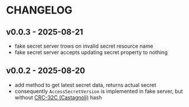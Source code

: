# CHANGELOG

## v0.0.3 - 2025-08-21

- fake secret server trows on invalid secret resource name
- fake secret server accepts updating secret property to nothing

## v0.0.2 - 2025-08-20

- add method to get latest secret data, returns actual secret
- consequently `AccessSecretVersion` is implemented in fake server, but without [CRC-32C (Castagnoli)](https://en.wikipedia.org/wiki/Cyclic_redundancy_check) hash
